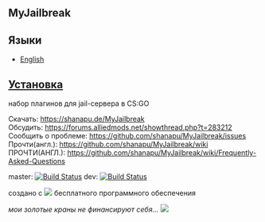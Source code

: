 ## MyJailbreak

## Языки
 - [English](https://github.com/shanapu/MyJailbreak/blob/master/README.md)
 
## [Установка](https://github.com/shanapu/MyJailbreak/blob/master/install_ru.txt)
  
  набор плагинов для jail-сервера в CS:GO
  
Скачать: https://shanapu.de/MyJailbreak  
Обсудить: https://forums.alliedmods.net/showthread.php?t=283212  
Сообщить о проблеме: https://github.com/shanapu/MyJailbreak/issues  
Прочти(англ.): https://github.com/shanapu/MyJailbreak/wiki  
ПРОЧТИ(АНГЛ.): https://github.com/shanapu/MyJailbreak/wiki/Frequently-Asked-Questions  
  
master: [![Build Status](https://img.shields.io/travis/shanapu/MyJailbreak/master.svg?style=flat-square)](https://travis-ci.org/shanapu/MyJailbreak?branch=master)  dev: [![Build Status](https://img.shields.io/travis/shanapu/MyJailbreak/dev.svg?style=flat-square)](https://travis-ci.org/shanapu/MyJailbreak?branch=dev)  
  
  
  
создано с ![](http://shanapu.de/githearth-small.png) бесплатного программного обеспечения
  
*мои золотые краны не финансируют себя...* [ ![](http://shanapu.de/donate.gif)](https://www.paypal.com/cgi-bin/webscr?cmd=_s-xclick&hosted_button_id=QT8TVRSYWP53J)





